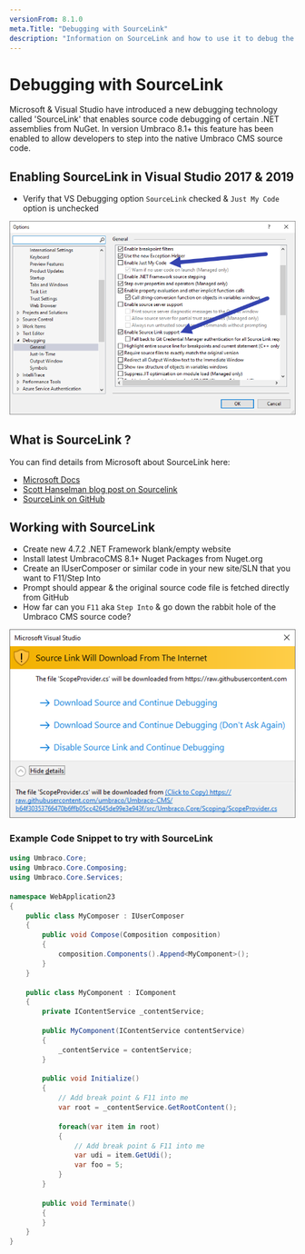 ```yaml
---
versionFrom: 8.1.0
meta.Title: "Debugging with SourceLink"
description: "Information on SourceLink and how to use it to debug the Umbraco CMS source code"
---
```


# Debugging with SourceLink
Microsoft & Visual Studio have introduced a new debugging technology called 'SourceLink' that enables source code debugging of certain .NET assemblies from NuGet. In version Umbraco 8.1+ this feature has been enabled to allow developers to step into the native Umbraco CMS source code.

## Enabling SourceLink in Visual Studio 2017 & 2019
* Verify that VS Debugging option `SourceLink` checked & `Just My Code` option is unchecked

![Visual Studio 2019 Debug Settings for SourceLink](images/VS19-enable-sourcelink.png)

## What is SourceLink ?
You can find details from Microsoft about SourceLink here:

* [Microsoft Docs](https://docs.microsoft.com/en-us/dotnet/standard/library-guidance/sourcelink)
* [Scott Hanselman blog post on Sourcelink](https://www.hanselman.com/blog/ExploringNETCoresSourceLinkSteppingIntoTheSourceCodeOfNuGetPackagesYouDontOwn.aspx)
* [SourceLink on GitHub](https://github.com/dotnet/sourcelink)

## Working with SourceLink
* Create new 4.7.2 .NET Framework blank/empty website
* Install latest UmbracoCMS 8.1+ Nuget Packages from Nuget.org
* Create an IUserComposer or similar code in your new site/SLN that you want to F11/Step Into
* Prompt should appear & the original source code file is fetched directly from GitHub
* How far can you `F11` aka `Step Into` & go down the rabbit hole of the Umbraco CMS source code?

![Visual Studio 2019 SourceLink dialog](images/VS19-sourcelink-prompt.png)

### Example Code Snippet to try with SourceLink

```csharp
using Umbraco.Core;
using Umbraco.Core.Composing;
using Umbraco.Core.Services;

namespace WebApplication23
{
    public class MyComposer : IUserComposer
    {
        public void Compose(Composition composition)
        {
            composition.Components().Append<MyComponent>();
        }
    }

    public class MyComponent : IComponent
    {
        private IContentService _contentService;

        public MyComponent(IContentService contentService)
        {
            _contentService = contentService;
        }

        public void Initialize()
        {
            // Add break point & F11 into me
            var root = _contentService.GetRootContent();

            foreach(var item in root)
            {
                // Add break point & F11 into me
                var udi = item.GetUdi();
                var foo = 5;
            }
        }

        public void Terminate()
        {
        }
    }
}
```

